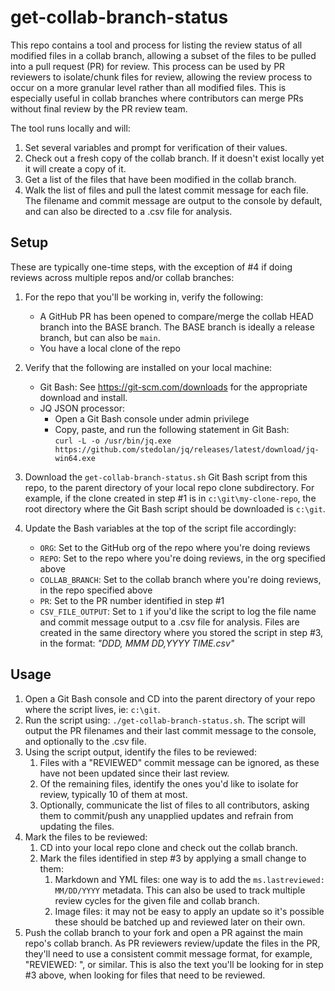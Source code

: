 # get-collab-branch-status

This repo contains a tool and process for listing the review status of all modified files in a collab branch, allowing a subset of the files to be pulled into a pull request (PR) for review. This process can be used by PR reviewers to isolate/chunk files for review, allowing the review process to occur on a more granular level rather than all modified files. This is especially useful in collab branches where contributors can merge PRs without final review by the PR review team.

The tool runs locally and will:

1. Set several variables and prompt for verification of their values.
2. Check out a fresh copy of the collab branch. If it doesn't exist locally yet it will create a copy of it.
3. Get a list of the files that have been modified in the collab branch.
4. Walk the list of files and pull the latest commit message for each file. The filename and commit message are output to the console by default, and can also be directed to a .csv file for analysis.

## Setup

These are typically one-time steps, with the exception of #4 if doing reviews across multiple repos and/or collab branches:

1. For the repo that you'll be working in, verify the following:
   - A GitHub PR has been opened to compare/merge the collab HEAD branch into the BASE branch. The BASE branch is ideally a release branch, but can also be `main`.
   - You have a local clone of the repo  
2. Verify that the following are installed on your local machine:
   - Git Bash: See https://git-scm.com/downloads for the appropriate download and install.
   - JQ JSON processor:
      - Open a Git Bash console under admin privilege
      - Copy, paste, and run the following statement in Git Bash:  
         `curl -L -o /usr/bin/jq.exe https://github.com/stedolan/jq/releases/latest/download/jq-win64.exe`

3. Download the `get-collab-branch-status.sh` Git Bash script from this repo, to the parent directory of your local repo clone subdirectory. For example, if the clone created in step #1 is in `c:\git\my-clone-repo`, the root directory where the Git Bash script should be downloaded is `c:\git`.  
4. Update the Bash variables at the top of the script file accordingly:
   - `ORG`: Set to the GitHub org of the repo where you're doing reviews
   - `REPO`: Set to the repo where you're doing reviews, in the org specified above
   - `COLLAB_BRANCH`: Set to the collab branch where you're doing reviews, in the repo specified above
   - `PR`: Set to the PR number identified in step #1
   - `CSV_FILE_OUTPUT`: Set to `1` if you'd like the script to log the file name and commit message output to a .csv file for analysis. Files are created in the same directory where you stored the script in step #3, in the format: *"DDD, MMM DD,YYYY TIME.csv"*   

## Usage

1. Open a Git Bash console and CD into the parent directory of your repo where the script lives, ie: `c:\git`.  
2. Run the script using: `./get-collab-branch-status.sh`. The script will output the PR filenames and their last commit message to the console, and optionally to the .csv file.  
3. Using the script output, identify the files to be reviewed:  
   1. Files with a "REVIEWED" commit message can be ignored, as these have not been updated since their last review.  
   2. Of the remaining files, identify the ones you'd like to isolate for review, typically 10 of them at most.  
   3. Optionally, communicate the list of files to all contributors, asking them to commit/push any unapplied updates and refrain from updating the files.
4. Mark the files to be reviewed:  
   1. CD into your local repo clone and check out the collab branch.  
   2. Mark the files identified in step #3 by applying a small change to them:  
      1. Markdown and YML files: one way is to add the `ms.lastreviewed: MM/DD/YYYY` metadata. This can also be used to track multiple review cycles for the given file and collab branch.  
      2. Image files: it may not be easy to apply an update so it's possible these should be batched up and reviewed later on their own.  
5. Push the collab branch to your fork and open a PR against the main repo's collab branch. As PR reviewers review/update the files in the PR, they'll need to use a consistent commit message format, for example, "REVIEWED: <description of updates>", or similar. This is also the text you'll be looking for in step #3 above, when looking for files that need to be reviewed.  
